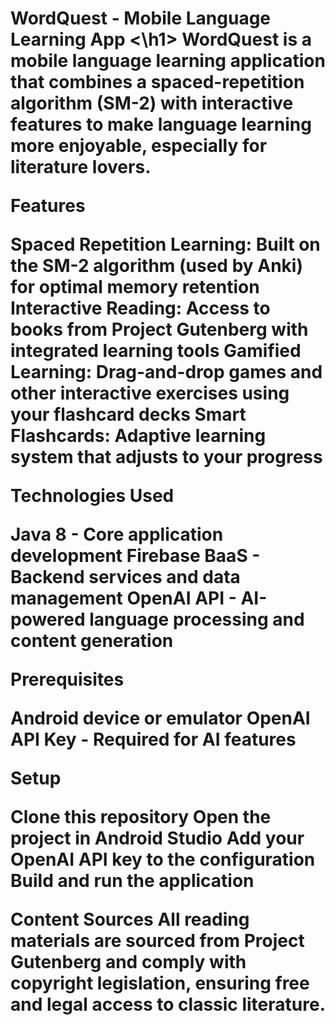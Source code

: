 <h1>WordQuest - Mobile Language Learning App <\h1>
WordQuest is a mobile language learning application that combines a spaced-repetition algorithm (SM-2) with interactive features to make language learning more enjoyable, especially for literature lovers.

**Features**

Spaced Repetition Learning: Built on the SM-2 algorithm (used by Anki) for optimal memory retention
Interactive Reading: Access to books from Project Gutenberg with integrated learning tools
Gamified Learning: Drag-and-drop games and other interactive exercises using your flashcard decks
Smart Flashcards: Adaptive learning system that adjusts to your progress

**Technologies Used**

Java 8 - Core application development
Firebase BaaS - Backend services and data management
OpenAI API - AI-powered language processing and content generation

**Prerequisites**

Android device or emulator
OpenAI API Key - Required for AI features 

**Setup**

Clone this repository
Open the project in Android Studio
Add your OpenAI API key to the configuration
Build and run the application

 
**Content Sources**
All reading materials are sourced from Project Gutenberg and comply with copyright legislation, ensuring free and legal access to classic literature.
